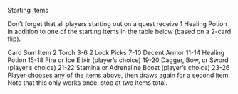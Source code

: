 Starting Items

Don’t forget that all players starting out on a quest receive 1 Healing Potion in addition to one of the starting items in the table below (based on a 2-card flip).

Card Sum
Item
2
Torch
3-6
2 Lock Picks
7-10
Decent Armor
11-14
Healing Potion
15-18
Fire or Ice Elixir (player’s choice)
19-20
Dagger, Bow, or Sword (player’s choice)
21-22
Stamina or Adrenaline Boost (player’s choice)
23-26
Player chooses any of the items above, then draws again for a second item.
Note that this only works once, stop at two items total.

